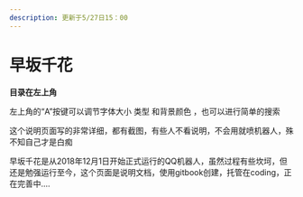 ```yaml
---
description: 更新于5/27日15：00
---
```


# 早坂千花

**目录在左上角**

左上角的“A”按键可以调节字体大小 类型 和背景颜色 ，也可以进行简单的搜索

这个说明页面写的非常详细，都有截图，有些人不看说明，不会用就喷机器人，殊不知自己才是白痴

早坂千花是从2018年12月1日开始正式运行的QQ机器人，虽然过程有些坎坷，但还是勉强运行至今，这个页面是说明文档，使用gitbook创建，托管在coding，正在完善中....



